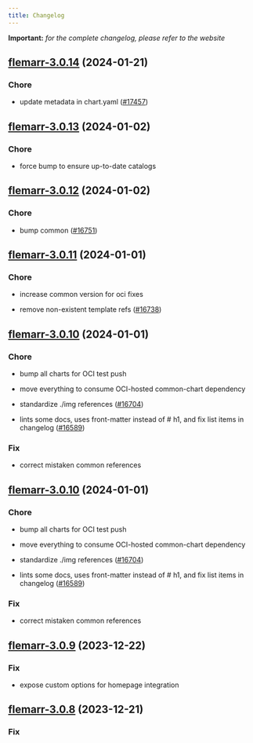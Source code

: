 ```yaml
---
title: Changelog
---
```


**Important:**
*for the complete changelog, please refer to the website*



## [flemarr-3.0.14](https://github.com/truecharts/charts/compare/flemarr-3.0.13...flemarr-3.0.14) (2024-01-21)

### Chore



- update metadata in chart.yaml ([#17457](https://github.com/truecharts/charts/issues/17457))




## [flemarr-3.0.13](https://github.com/truecharts/charts/compare/flemarr-3.0.12...flemarr-3.0.13) (2024-01-02)

### Chore



- force bump to ensure up-to-date catalogs


## [flemarr-3.0.12](https://github.com/truecharts/charts/compare/flemarr-3.0.11...flemarr-3.0.12) (2024-01-02)

### Chore



- bump common ([#16751](https://github.com/truecharts/charts/issues/16751))


## [flemarr-3.0.11](https://github.com/truecharts/charts/compare/flemarr-3.0.10...flemarr-3.0.11) (2024-01-01)

### Chore



- increase common version for oci fixes

- remove non-existent template refs ([#16738](https://github.com/truecharts/charts/issues/16738))


## [flemarr-3.0.10](https://github.com/truecharts/charts/compare/flemarr-3.0.9...flemarr-3.0.10) (2024-01-01)

### Chore



- bump all charts for OCI test push

- move everything to consume OCI-hosted common-chart dependency

- standardize ./img references ([#16704](https://github.com/truecharts/charts/issues/16704))

- lints some docs, uses front-matter instead of # h1, and fix list items in changelog ([#16589](https://github.com/truecharts/charts/issues/16589))

### Fix



- correct mistaken common references


## [flemarr-3.0.10](https://github.com/truecharts/charts/compare/flemarr-3.0.9...flemarr-3.0.10) (2024-01-01)

### Chore



- bump all charts for OCI test push

- move everything to consume OCI-hosted common-chart dependency

- standardize ./img references ([#16704](https://github.com/truecharts/charts/issues/16704))

- lints some docs, uses front-matter instead of # h1, and fix list items in changelog ([#16589](https://github.com/truecharts/charts/issues/16589))

### Fix



- correct mistaken common references
## [flemarr-3.0.9](https://github.com/truecharts/charts/compare/flemarr-3.0.8...flemarr-3.0.9) (2023-12-22)

### Fix

- expose custom options for homepage integration

## [flemarr-3.0.8](https://github.com/truecharts/charts/compare/flemarr-3.0.7...flemarr-3.0.8) (2023-12-21)

### Fix

